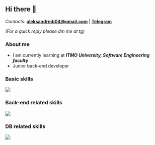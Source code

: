 ## Hi there 🐾

*Contacts:* **aleksandrmb04@gmail.com** | **[Telegram](https://t.me/svinoczar)**

*(For a quick reply please dm me at tg)*

### About me  
- I am currently learning at ***ITMO University, Software Engineering faculty***
- Junior back-end developer

<div id="skills", align="left">
  <h3> Basic skills</h3>
    <img src="https://skillicons.dev/icons?i=java,kotlin,python,linux,git&theme=dark" />

  <h3> Back-end related skills</h3>
    <img src="https://skillicons.dev/icons?i=spring,hibernate,postman&theme=dark" />
  
  <h3> DB related skills</h3>
    <img src="https://skillicons.dev/icons?i=postgres,mysql&theme=dark" />

</div>
